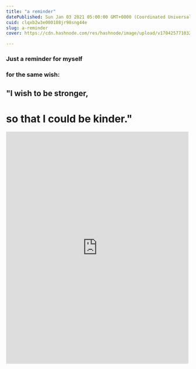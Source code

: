 ```yaml
---
title: "a reminder"
datePublished: Sun Jan 03 2021 05:00:00 GMT+0000 (Coordinated Universal Time)
cuid: clqxb2w3e000108jr98sng44e
slug: a-reminder
cover: https://cdn.hashnode.com/res/hashnode/image/upload/v1704257710326/6be38e7c-6a5e-4912-bea9-135482f2973b.jpeg

---
```


### Just a reminder for myself 
### for the same wish:
## "I wish to be stronger, 
# so that I could be kinder."

<iframe src="https://www.facebook.com/plugins/post.php?href=https%3A%2F%2Fwww.facebook.com%2Fsalmonellasan%2Fposts%2Fpfbid0dwsiXxR2NMnXPNjm4fCXr9apWCJKyDuV7EnG38DpVkp3CqnxV695mAyM23q3bAbFl&show_text=true&width=500" width="500" height="634" style="border:none;overflow:hidden;margin:auto;" scrolling="no" frameborder="0" allowfullscreen="true" allow="autoplay; clipboard-write; encrypted-media; picture-in-picture; web-share"></iframe>
